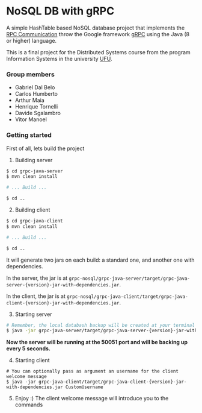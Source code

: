 # NoSQL DB with gRPC

A simple HashTable based NoSQL database project that implements the [RPC Communication](https://en.wikipedia.org/wiki/Remote_procedure_call) throw the Google framework [gRPC](https://grpc.io/) using the Java (8 or higher) language.

This is a final project for the Distributed Systems course from the program Information Systems in the university [UFU](http://www.ufu.br/).

### Group members
- Gabriel Dal Belo
- Carlos Humberto
- Arthur Maia
- Henrique Tornelli
- Davide Sgalambro
- Vitor Manoel

### Getting started
First of all, lets build the project

1. Building server
```bash
$ cd grpc-java-server
$ mvn clean install

# ... Build ...

$ cd ..
```

2. Building client
```bash
$ cd grpc-java-client
$ mvn clean install

# ... Build ...

$ cd ..
```

It will generate two jars on each build: a standard one, and another one with dependencies.

In the server, the jar is at `grpc-nosql/grpc-java-server/target/grpc-java-server-{version}-jar-with-dependencies.jar`.

In the client, the jar is at `grpc-nosql/grpc-java-client/target/grpc-java-client-{version}-jar-with-dependencies.jar`.

3. Starting server
```bash
# Remember, the local databash backup will be created at your terminal located folder, in this case, the source folder 'grpc-nosql'
$ java -jar grpc-java-server/target/grpc-java-server-{version}-jar-with-dependencies.jar
```

**Now the server will be running at the 50051 port and will be backing up every 5 seconds.**

4. Starting client
```
# You can optionally pass as argument an username for the client welcome message
$ java -jar grpc-java-client/target/grpc-java-client-{version}-jar-with-dependencies.jar CustomUsername
```

5. Enjoy :) The client welcome message will introduce you to the commands
